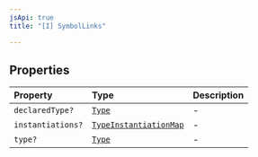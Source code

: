 ```yaml
---
jsApi: true
title: "[I] SymbolLinks"

---
```

## Properties

| Property | Type | Description |
| :------ | :------ | :------ |
| `declaredType?` | [`Type`](../type-aliases/Type.md) | - |
| `instantiations?` | [`TypeInstantiationMap`](TypeInstantiationMap.md) | - |
| `type?` | [`Type`](../type-aliases/Type.md) | - |

